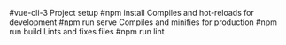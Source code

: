 #vue-cli-3
Project setup
#npm install
Compiles and hot-reloads for development
#npm run serve
Compiles and minifies for production
#npm run build
Lints and fixes files
#npm run lint
